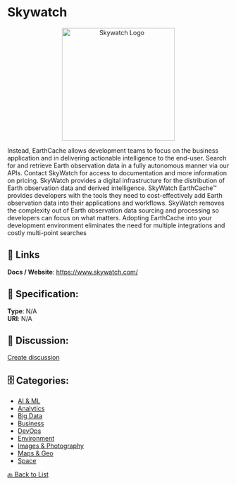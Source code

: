 # Skywatch
<p align="center">
    <img width="256" src="https://raw.githubusercontent.com/apis-list/apis-list/main/apis/skywatch/logo_256x256.png" alt="Skywatch Logo"/>
</p>

Instead, EarthCache allows development teams to focus on the business application and in delivering actionable intelligence to the end-user. Search for and retrieve Earth observation data in a fully autonomous manner via our APIs. Contact SkyWatch for access to documentation and more information on pricing.  SkyWatch provides a digital infrastructure for the distribution of Earth observation data and derived intelligence. SkyWatch EarthCache™ provides developers with the tools they need to cost-effectively add Earth observation data into their applications and workflows. SkyWatch removes the complexity out of Earth observation data sourcing and processing so developers can focus on what matters. Adopting EarthCache into your development environment eliminates the need for multiple integrations and costly multi-point searches

##  🔗 Links
**Docs / Website**: https://www.skywatch.com/

## 🧬 Specification:
**Type**: N/A  
**URI**: N/A

## 💬 Discussion:
[Create discussion](https://github.com/apis-list/apis-list/discussions/new)

## 🗄️ Categories:
- [AI & ML](https://github.com/apis-list/apis-list#ai--ml)
- [Analytics](https://github.com/apis-list/apis-list#analytics)
- [Big Data](https://github.com/apis-list/apis-list#big-data)
- [Business](https://github.com/apis-list/apis-list#business)
- [DevOps](https://github.com/apis-list/apis-list#devops)
- [Environment](https://github.com/apis-list/apis-list#environment)
- [Images & Photography](https://github.com/apis-list/apis-list#images--photography)
- [Maps & Geo](https://github.com/apis-list/apis-list#maps--geo)
- [Space](https://github.com/apis-list/apis-list#space)




[🔙 Back to List](https://github.com/apis-list/apis-list)
